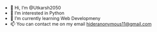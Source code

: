 - 👋 Hi, I’m @Utkarsh2050
- 👀 I’m interested in Python
- 🌱 I’m currently learning Web Developmeny
- 📫 You can contact me on my email hideranonymous11@gmail.com
